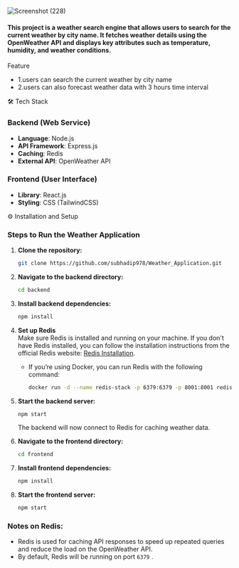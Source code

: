 

![Screenshot (228)](https://github.com/user-attachments/assets/a813dfbe-471d-4dde-b645-573d216668a6)

<h4>This project is a weather search engine that allows users to search for the current weather by city name. It fetches weather details using the OpenWeather API and displays key attributes such as temperature, humidity, and weather conditions.</h4>

Feature

- 1.users can search the current weather by city name
- 2.users can also  forecast weather data with 3 hours time interval

🛠️ Tech Stack

### Backend (Web Service)
- **Language**: Node.js  
- **API Framework**: Express.js  
- **Caching**: Redis  
- **External API**: OpenWeather API  

### Frontend (User Interface)
- **Library**: React.js  
- **Styling**: CSS (TailwindCSS)


⚙️ Installation and Setup

### Steps to Run the Weather Application

1. **Clone the repository:**

    ```bash
    git clone https://github.com/subhadip978/Weather_Application.git
    ```

2. **Navigate to the backend directory:**

    ```bash
    cd backend
    ```

3. **Install backend dependencies:**

    ```bash
    npm install
    ```

4. **Set up Redis**  
   Make sure Redis is installed and running on your machine. If you don't have Redis installed, you can follow the installation instructions from the official Redis website: [Redis Installation](https://redis.io/docs/getting-started/).

   - If you’re using Docker, you can run Redis with the following command:
   
     ```bash
     docker run -d --name redis-stack -p 6379:6379 -p 8001:8001 redis/redis-stack:latest
     ```

5. **Start the backend server:**

    ```bash
    npm start
    ```

   The backend will now connect to Redis for caching weather data.

6. **Navigate to the frontend directory:**

    ```bash
    cd frontend
    ```

7. **Install frontend dependencies:**

    ```bash
    npm install
    ```

8. **Start the frontend server:**

    ```bash
    npm start
    ```

### Notes on Redis:

- Redis is used for caching API responses to speed up repeated queries and reduce the load on the OpenWeather API.
- By default, Redis will be running on port `6379` .
